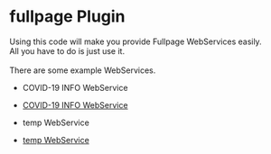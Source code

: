 # fullpage Plugin
Using this code will make you provide Fullpage WebServices easily.<br>
All you have to do is just use it.<br>
<br>
There are some example WebServices.<br>
* COVID-19 INFO WebService
 - [COVID-19 INFO WebService](http://jrw9215.dothome.co.kr/covid19.html)

* temp WebService
 - [temp WebService](https://www.google.co.kr/webhp)
